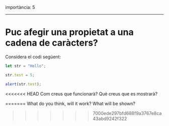 importància: 5

---

# Puc afegir una propietat a una cadena de caràcters?


Considera el codi següent:

```js
let str = "Hello";

str.test = 5;

alert(str.test);
```

<<<<<<< HEAD
Com creus que funcionarà? Què creus que es mostrarà?

=======
What do you think, will it work? What will be shown?
>>>>>>> 7000ede297bfd688f9a3767e8ca43abd9242f322
